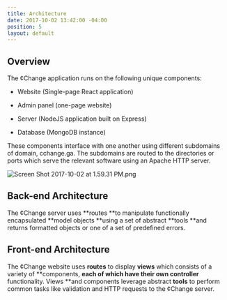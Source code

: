 ```yaml
---
title: Architecture
date: 2017-10-02 13:42:00 -04:00
position: 5
layout: default
---
```


## Overview

The ¢Change application runs on the following unique components:

* Website (Single-page React application)

* Admin panel (one-page website)

* Server (NodeJS application built on Express)

* Database (MongoDB instance)

These components interface with one another using different subdomains of domain, cchange.ga. The subdomains are routed to the directories or ports which serve the relevant software using an Apache HTTP server.

![Screen Shot 2017-10-02 at 1.59.31 PM.png](/project/uploads/Screen%20Shot%202017-10-02%20at%201.59.31%20PM.png)

## Back-end Architecture

The ¢Change server uses \*\*routes \*\*to manipulate functionally encapsulated \*\*model objects \*\*using a set of abstract \*\*tools \*\*and returns formatted objects or one of a set of predefined errors.

## Front-end Architecture

The ¢Change website uses **routes** to display **views** which consists of a variety of \*\*components, **each of which have their own controller** functionality. Views \*\*and components leverage abstract **tools** to perform common tasks like validation and HTTP requests to the ¢Change server.